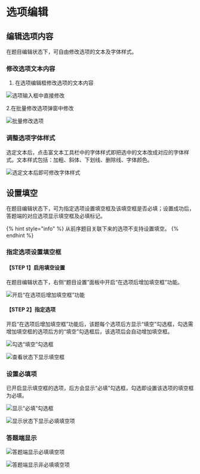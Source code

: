 # 选项编辑

## 编辑选项内容

在题目编辑状态下，可自由修改选项的文本及字体样式。

### 修改选项文本内容

1. 在选项编辑框修改选项的文本内容

![选项输入框中直接修改](<../../.gitbook/assets/image (278).png>)

&#x20;  2.在批量修改选项弹窗中修改

![批量修改选项](<../../.gitbook/assets/image (196).png>)

### 调整选项字体样式

选定文本后，点击富文本工具栏中的字体样式即把选中的文本改成对应的字体样式。文本样式包括：加粗、斜体、下划线、删除线、字体颜色。

![选定文本后即可修改字体样式](<../../.gitbook/assets/image (24).png>)

## 设置填空

在题目编辑状态下，可为指定选项设置填空框及该填空框是否必填；设置成功后，答题端的对应选项显示填空框及必填标记。

{% hint style="info" %}
从前序题目关联下来的选项不支持设置填空。
{% endhint %}

### 指定选项设置填空框

#### 【STEP 1】启用填空设置

在题目编辑状态下，右侧“题目设置”面板中开启“在选项后增加填空框”功能。

![开启“在选项后增加填空框”功能](<../../.gitbook/assets/image (730).png>)

#### 【STEP 2】指定选项

开启“在选项后增加填空框”功能后，该题每个选项后方显示“填空”勾选框，勾选需增加填空框的选项后方的“填空”勾选框后，该选项后会自动增加填空框。

![勾选“填空”勾选框](<../../.gitbook/assets/image (5).png>)

![查看状态下显示填空框](<../../.gitbook/assets/image (472).png>)

### 设置必填项

已开启显示填空框的选项，后方会显示“必填”勾选框，勾选即设置该选项的填空框为必填。

![显示“必填”勾选框](<../../.gitbook/assets/image (145).png>)

![显示状态下显示必填填空项](<../../.gitbook/assets/image (536).png>)

### 答题端显示

![答题端显示必填填空项](<../../.gitbook/assets/image (558).png>)

![答题端显示非必填填空项](<../../.gitbook/assets/image (33).png>)
